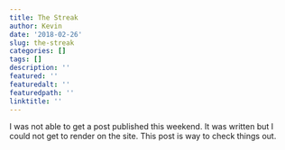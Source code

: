 ```yaml
---
title: The Streak
author: Kevin
date: '2018-02-26'
slug: the-streak
categories: []
tags: []
description: ''
featured: ''
featuredalt: ''
featuredpath: ''
linktitle: ''
---
```



I was not able to get a post published this weekend. It was written but I could not get to render on the site. This post is way to check things out. 